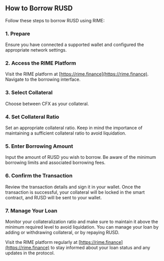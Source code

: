 ## How to Borrow RUSD

Follow these steps to borrow RUSD using RIME:

### 1. Prepare

Ensure you have connected a supported wallet and configured the appropriate network settings.

### 2. Access the RIME Platform

Visit the RIME platform at [https://rime.finance](https://rime.finance). Navigate to the borrowing interface.

### 3. Select Collateral

Choose between CFX as your collateral.

### 4. Set Collateral Ratio

Set an appropriate collateral ratio. Keep in mind the importance of maintaining a sufficient collateral ratio to avoid liquidation.

### 5. Enter Borrowing Amount

Input the amount of RUSD you wish to borrow. Be aware of the minimum borrowing limits and associated borrowing fees.

### 6. Confirm the Transaction

Review the transaction details and sign it in your wallet. Once the transaction is successful, your collateral will be locked in the smart contract, and RUSD will be sent to your wallet.

### 7. Manage Your Loan

Monitor your collateralization ratio and make sure to maintain it above the minimum required level to avoid liquidation. You can manage your loan by adding or withdrawing collateral, or by repaying RUSD.

Visit the RIME platform regularly at [https://rime.finance](https://rime.finance) to stay informed about your loan status and any updates in the protocol.

